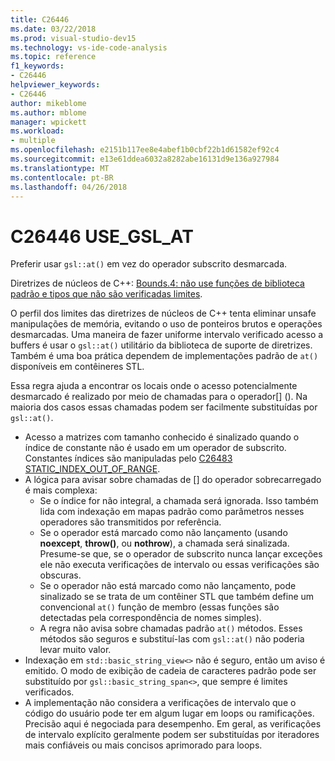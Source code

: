 ```yaml
---
title: C26446
ms.date: 03/22/2018
ms.prod: visual-studio-dev15
ms.technology: vs-ide-code-analysis
ms.topic: reference
f1_keywords:
- C26446
helpviewer_keywords:
- C26446
author: mikeblome
ms.author: mblome
manager: wpickett
ms.workload:
- multiple
ms.openlocfilehash: e2151b117ee8e4abef1b0cbf22b1d61582ef92c4
ms.sourcegitcommit: e13e61ddea6032a8282abe16131d9e136a927984
ms.translationtype: MT
ms.contentlocale: pt-BR
ms.lasthandoff: 04/26/2018
---
```

# <a name="c26446-usegslat"></a>C26446 USE_GSL_AT

Preferir usar `gsl::at()` em vez do operador subscrito desmarcada.

Diretrizes de núcleos de C++: [Bounds.4: não use funções de biblioteca padrão e tipos que não são verificadas limites](https://github.com/isocpp/CppCoreGuidelines/blob/master/CppCoreGuidelines.md#probounds-bounds-safety-profile).

O perfil dos limites das diretrizes de núcleos de C++ tenta eliminar unsafe manipulações de memória, evitando o uso de ponteiros brutos e operações desmarcadas. Uma maneira de fazer uniforme intervalo verificado acesso a buffers é usar o `gsl::at()` utilitário da biblioteca de suporte de diretrizes. Também é uma boa prática dependem de implementações padrão de `at()` disponíveis em contêineres STL.

Essa regra ajuda a encontrar os locais onde o acesso potencialmente desmarcado é realizado por meio de chamadas para o operador\[] (). Na maioria dos casos essas chamadas podem ser facilmente substituídas por `gsl::at()`.


- Acesso a matrizes com tamanho conhecido é sinalizado quando o índice de constante não é usado em um operador de subscrito. Constantes índices são manipuladas pelo [C26483 STATIC_INDEX_OUT_OF_RANGE](c26483.md).
- A lógica para avisar sobre chamadas de [] do operador sobrecarregado é mais complexa:
  - Se o índice for não integral, a chamada será ignorada. Isso também lida com indexação em mapas padrão como parâmetros nesses operadores são transmitidos por referência.
  - Se o operador está marcado como não lançamento (usando **noexcept**, **throw()**, ou **nothrow**), a chamada será sinalizada. Presume-se que, se o operador de subscrito nunca lançar exceções ele não executa verificações de intervalo ou essas verificações são obscuras.
  - Se o operador não está marcado como não lançamento, pode sinalizado se se trata de um contêiner STL que também define um convencional `at()` função de membro (essas funções são detectadas pela correspondência de nomes simples).
  - A regra não avisa sobre chamadas padrão `at()` métodos. Esses métodos são seguros e substituí-las com `gsl::at()` não poderia levar muito valor.
- Indexação em `std::basic_string_view<>` não é seguro, então um aviso é emitido. O modo de exibição de cadeia de caracteres padrão pode ser substituído por `gsl::basic_string_span<>`, que sempre é limites verificados.
- A implementação não considera a verificações de intervalo que o código do usuário pode ter em algum lugar em loops ou ramificações. Precisão aqui é negociada para desempenho. Em geral, as verificações de intervalo explícito geralmente podem ser substituídas por iteradores mais confiáveis ou mais concisos aprimorado para loops.

